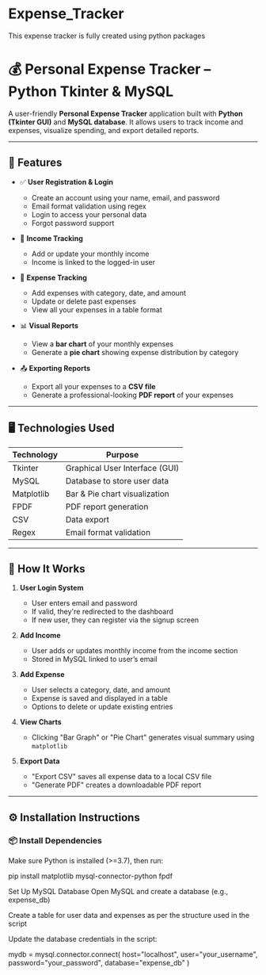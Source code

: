 # Expense_Tracker
This expense tracker is fully created using python packages

# 💰 Personal Expense Tracker – Python Tkinter & MySQL

A user-friendly **Personal Expense Tracker** application built with **Python (Tkinter GUI)** and **MySQL database**. It allows users to track income and expenses, visualize spending, and export detailed reports.

---

## 🔧 Features

- ✅ **User Registration & Login**
  - Create an account using your name, email, and password
  - Email format validation using regex
  - Login to access your personal data
  - Forgot password support

- 💼 **Income Tracking**
  - Add or update your monthly income
  - Income is linked to the logged-in user

- 🧾 **Expense Tracking**
  - Add expenses with category, date, and amount
  - Update or delete past expenses
  - View all your expenses in a table format

- 📊 **Visual Reports**
  - View a **bar chart** of your monthly expenses
  - Generate a **pie chart** showing expense distribution by category

- 📤 **Exporting Reports**
  - Export all your expenses to a **CSV file**
  - Generate a professional-looking **PDF report** of your expenses

---

## 🖥️ Technologies Used

| Technology | Purpose                         |
|------------|----------------------------------|
| Tkinter    | Graphical User Interface (GUI)   |
| MySQL      | Database to store user data      |
| Matplotlib | Bar & Pie chart visualization    |
| FPDF       | PDF report generation            |
| CSV        | Data export                      |
| Regex      | Email format validation          |

---

## 🚀 How It Works

1. **User Login System**
   - User enters email and password
   - If valid, they're redirected to the dashboard
   - If new user, they can register via the signup screen

2. **Add Income**
   - User adds or updates monthly income from the income section
   - Stored in MySQL linked to user’s email

3. **Add Expense**
   - User selects a category, date, and amount
   - Expense is saved and displayed in a table
   - Options to delete or update existing entries

4. **View Charts**
   - Clicking "Bar Graph" or "Pie Chart" generates visual summary using `matplotlib`

5. **Export Data**
   - "Export CSV" saves all expense data to a local CSV file
   - "Generate PDF" creates a downloadable PDF report

---

## ⚙️ Installation Instructions

###  📦 Install Dependencies
Make sure Python is installed (>=3.7), then run:

pip install matplotlib mysql-connector-python fpdf


Set Up MySQL Database
Open MySQL and create a database (e.g., expense_db)

Create a table for user data and expenses as per the structure used in the script

Update the database credentials in the script:

mydb = mysql.connector.connect(
    host="localhost",
    user="your_username",
    password="your_password",
    database="expense_db"
)
